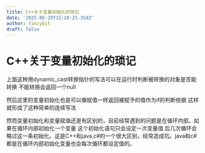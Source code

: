 ```yaml
---
title: C++关于变量初始化的琐记
date: '2025-06-29T15:20:25.358Z'
author: fancybit
draft: false
---
```

<div class="header"><h1 class="single-title animate__animated animate__pulse animate__faster">C++关于变量初始化的琐记</h1></div>

<div class="content" id="content"><!-- raw HTML omitted --><!-- raw HTML omitted --><p>上面这种用dynamic_cast转换指针的写法可以在运行时判断被转换的对象是否能转换 不能转换会返回一个null</p><p>然后这里的变量初始化也是可以像赋值一样返回被赋予的值作为if的判断依据 这样就形成了这种简单的连续写法</p><p></p><p>然而变量初始化和变量赋值还是有区别的，目前经常遇到的问题是在循环内部。如果在循环内部初始化一个变量 这个初始化语句只会设定一次变量值 后几次循环会略过这一条初始化。这是C++和java,c#的一个很大区别，经常造成坑。java和c#都是在循环内部初始化变量也会每次循环都设定值的。</p><!-- raw HTML omitted --></div>

